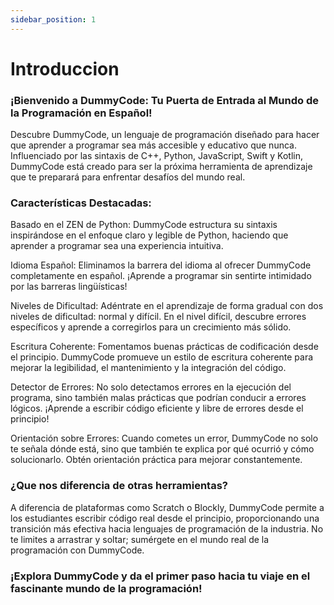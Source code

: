 ```yaml
---
sidebar_position: 1
---
```


# Introduccion

### ¡Bienvenido a DummyCode: Tu Puerta de Entrada al Mundo de la Programación en Español!

Descubre DummyCode, un lenguaje de programación diseñado para hacer que aprender a programar sea más accesible y educativo que nunca. Influenciado por las sintaxis de C++, Python, JavaScript, Swift y Kotlin, DummyCode está creado para ser la próxima herramienta de aprendizaje que te preparará para enfrentar desafíos del mundo real.

### Características Destacadas:

Basado en el ZEN de Python: DummyCode estructura su sintaxis inspirándose en el enfoque claro y legible de Python, haciendo que aprender a programar sea una experiencia intuitiva.

Idioma Español: Eliminamos la barrera del idioma al ofrecer DummyCode completamente en español. ¡Aprende a programar sin sentirte intimidado por las barreras lingüísticas!

Niveles de Dificultad: Adéntrate en el aprendizaje de forma gradual con dos niveles de dificultad: normal y difícil. En el nivel difícil, descubre errores específicos y aprende a corregirlos para un crecimiento más sólido.

Escritura Coherente: Fomentamos buenas prácticas de codificación desde el principio. DummyCode promueve un estilo de escritura coherente para mejorar la legibilidad, el mantenimiento y la integración del código.

Detector de Errores: No solo detectamos errores en la ejecución del programa, sino también malas prácticas que podrían conducir a errores lógicos. ¡Aprende a escribir código eficiente y libre de errores desde el principio!

Orientación sobre Errores: Cuando cometes un error, DummyCode no solo te señala dónde está, sino que también te explica por qué ocurrió y cómo solucionarlo. Obtén orientación práctica para mejorar constantemente.

### ¿Que nos diferencia de otras herramientas?
A diferencia de plataformas como Scratch o Blockly, DummyCode permite a los estudiantes escribir código real desde el principio, proporcionando una transición más efectiva hacia lenguajes de programación de la industria. No te limites a arrastrar y soltar; sumérgete en el mundo real de la programación con DummyCode.

### ¡Explora DummyCode y da el primer paso hacia tu viaje en el fascinante mundo de la programación!